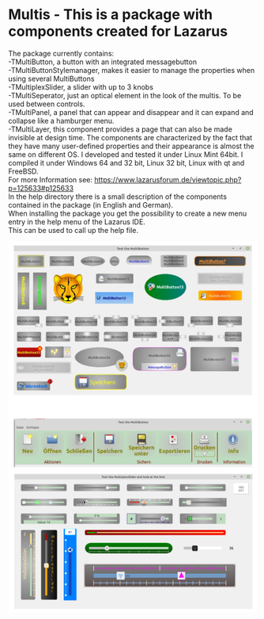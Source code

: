 # Multis - This is a package with components created for Lazarus
The package currently contains:    
-TMultiButton, a button with an integrated messagebutton   
-TMultiButtonStylemanager, makes it easier to manage the properties when using several MultiButtons   
-TMultiplexSlider, a slider with up to 3 knobs    
-TMultiSeperator, just an optical element in the look of the multis. To be used between controls.   
-TMultiPanel, a panel that can appear and disappear and it can expand and collapse like a hamburger menu.   
-TMultiLayer, this component provides a page that can also be made invisible at design time.
The components are characterized by the fact that they have many user-defined properties and their appearance is almost the same on different OS.
I developed and tested it under Linux Mint 64bit. I compiled it under Windows 64 and 32 bit, Linux 32 bit, Linux with qt and FreeBSD.  
For more Information see: https://www.lazarusforum.de/viewtopic.php?p=125633#p125633  
In the help directory there is a small description of the components contained in the package (in English and German).    
When installing the package you get the possibility to create a new menu entry in the help menu of the Lazarus IDE.    
This can be used to call up the help file.   

![screenshots](screenshots/screenshot.png)
